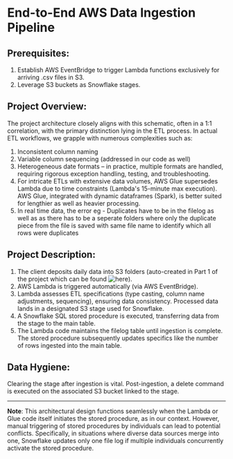 # End-to-End AWS Data Ingestion Pipeline

## Prerequisites:
1. Establish AWS EventBridge to trigger Lambda functions exclusively for arriving .csv files in S3.
2. Leverage S3 buckets as Snowflake stages.

## Project Overview:
The project architecture closely aligns with this schematic, often in a 1:1 correlation, with the primary distinction lying in the ETL process. In actual ETL workflows, we grapple with numerous complexities such as:
1. Inconsistent column naming
2. Variable column sequencing (addressed in our code as well)
3. Heterogeneous date formats – in practice, multiple formats are handled, requiring rigorous exception handling, testing, and troubleshooting.
4. For intricate ETLs with extensive data volumes, AWS Glue supersedes Lambda due to time constraints (Lambda's 15-minute max execution). AWS Glue, integrated with dynamic dataframes (Spark), is better suited for lengthier as well as heavier processing.
5. In real time data, the error eg - Duplicates have to be in the filelog as well as as there has to be a seperate folders where only the duplicate piece from the file is saved with same file name to identify which all rows were duplicates

## Project Description:
1. The client deposits daily data into S3 folders (auto-created in Part 1 of the project which can be found ![here](https://github.com/ihiteshmodi/dataengineering-ingestionpipeline-s3foldercreator)).
2. AWS Lambda is triggered automatically (via AWS EventBridge).
3. Lambda assesses ETL specifications (type casting, column name adjustments, sequencing), ensuring data consistency. Processed data lands in a designated S3 stage used for Snowflake.
4. A Snowflake SQL stored procedure is executed, transferring data from the stage to the main table.
5. The Lambda code maintains the filelog table until ingestion is complete. The stored procedure subsequently updates specifics like the number of rows ingested into the main table.

## Data Hygiene:
Clearing the stage after ingestion is vital. Post-ingestion, a delete command is executed on the associated S3 bucket linked to the stage.

---

**Note**: This architectural design functions seamlessly when the Lambda or Glue code itself initiates the stored procedure, as in our context. However, manual triggering of stored procedures by individuals can lead to potential conflicts. Specifically, in situations where diverse data sources merge into one, Snowflake updates only one file log if multiple individuals concurrently activate the stored procedure.

